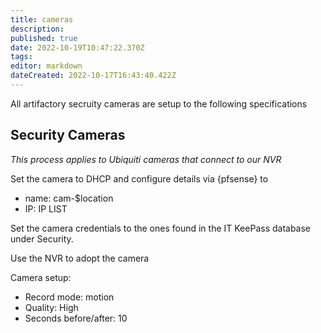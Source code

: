 ```yaml
---
title: cameras
description: 
published: true
date: 2022-10-19T10:47:22.370Z
tags: 
editor: markdown
dateCreated: 2022-10-17T16:43:40.422Z
---
```


All artifactory secruity cameras are setup to the following specifications

## Security Cameras

*This process applies to Ubiquiti cameras that connect to our NVR*

Set the camera to DHCP and configure details via {pfsense} to

-   name: cam-\$location
-   IP: IP LIST

Set the camera credentials to the ones found in the IT KeePass database under Security.

Use the NVR to adopt the camera

Camera setup:

-   Record mode: motion
-   Quality: High
-   Seconds before/after: 10
